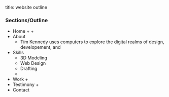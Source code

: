 title: website outline


### Sections/Outline

- Home
    + 
    + 
- About
    + Tim Kennedy uses computers to explore the digital realms of design, developement, and 
- Skills
    + 3D Modeling
    + Web Design
    + Drafting
    + 
- Work
    + 
- Testimony
    + 
- Contact